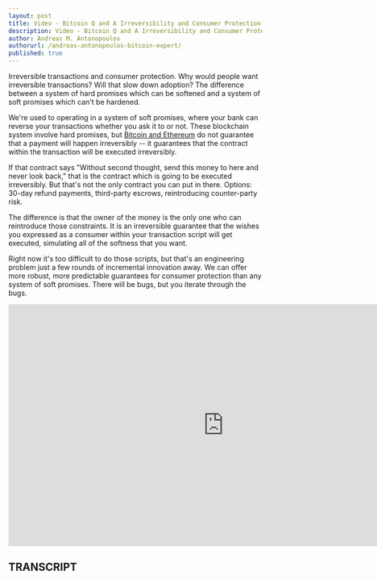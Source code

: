 ```yaml
---
layout: post
title: Video - Bitcoin Q and A Irreversibility and Consumer Protection
description: Video - Bitcoin Q and A Irreversibility and Consumer Protection
author: Andreas M. Antonopoulos
authorurl: /andreas-antonopoulos-bitcoin-expert/
published: true
---
```


<p>Irreversible transactions and consumer protection. Why would people want irreversible transactions? Will that slow down adoption? The difference between a system of hard promises which can be softened and a system of soft promises which can't be hardened. </p>

<p>We're used to operating in a system of soft promises, where your bank can reverse your transactions whether you ask it to or not. These blockchain system involve hard promises, but <a href="/how-to-use-ledger-wallet-nano-with-coinkite/">Bitcoin and Ethereum</a> do not guarantee that a payment will happen irreversibly -- it guarantees that the contract within the transaction will be executed irreversibly. </p>

<p>If that contract says "Without second thought, send this money to here and never look back," that is the contract which is going to be executed irreversibly. But that's not the only contract you can put in there. Options: 30-day refund payments, third-party escrows, reintroducing counter-party risk. </p>

<p>The difference is that the owner of the money is the only one who can reintroduce those constraints. It is an irreversible guarantee that the wishes you expressed as a consumer within your transaction script will get executed, simulating all of the softness that you want. </p>

<p>Right now it's too difficult to do those scripts, but that's an engineering problem just a few rounds of incremental innovation away. We can offer more robust, more predictable guarantees for consumer protection than any system of soft promises. There will be bugs, but you iterate through the bugs.</p>

<center><iframe width="854" height="480" src="https://www.youtube.com/embed/R107YWu5XzU?list=PLPQwGV1aLnTsHvzevl9BAUlfsfwFfU7aP" frameborder="0" allowfullscreen></iframe></center>

<h2>TRANSCRIPT</h2>

